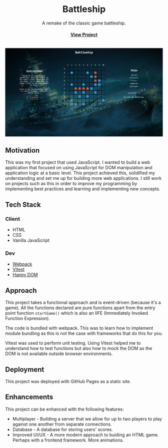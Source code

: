 <div align="center">

  <h1>Battleship</h1>
  
  <p>
    A remake of the classic game battleship.
  </p>

<h4>
    <a href="https://excelsior2021.github.io/battleship">View Project</a>
</div>

<br />

<img src="./assets/battleship-demo.png" alt="battleship demo" />

<!-- About the Project -->

## Motivation

This was my first project that used JavaScript. I wanted to build a web application that focused on using JavaScript for DOM manipulation and application logic at a basic level. This project achieved this, solidified my understanding and set me up for building more web applications. I still work on projects such as this in order to improve my programming by implementing best practices and learning and implementing new concepts.

<!-- TechStack -->

## Tech Stack

### Client

- HTML
- CSS
- Vanilla JavaScript

### Dev

- [Webpack](https://webpack.js.org/)
- [Vitest](https://vitest.dev)
- [Happy DOM](https://github.com/capricorn86/happy-dom)

## Approach

This project takes a functional approach and is event-driven (because it's a game). All the functions declared are pure functions apart from the entry point function `startGame()` which is also an IIFE (Immediately Invoked Function Expression).

The code is bundled with webpack. This was to learn how to implement module bundling as this is not the case with frameworks that do this for you.

Vitest was used to perform unit testing. Using Vitest helped me to understand how to test functions but also how to mock the DOM as the DOM is not available outside browser environments.

## Deployment

This project was deployed with GitHub Pages as a static site.

## Enhancements

This project can be enhanced with the following features:

- Multiplayer - Building a server that we allow for up to two players to play against one another from separate connections.
- Database - A database for storing users' scores.
- Improved UI/UX - A more modern approach to buiding an HTML game. Perhaps with a frontend framework. More animations.
